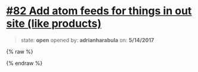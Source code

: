 # [\#82 Add atom feeds for things in out site (like products)](https://github.com/adrianharabula/condr/issues/82)

> state: **open** opened by: **adrianharabula** on: **5/14/2017**

{% raw %}

{% endraw %}




